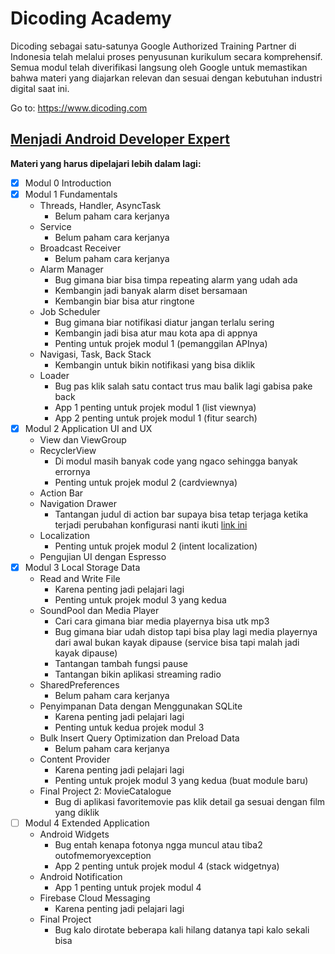 # Dicoding Academy
Dicoding sebagai satu-satunya Google Authorized Training Partner di Indonesia telah melalui proses penyusunan kurikulum secara komprehensif. Semua modul telah diverifikasi langsung oleh Google untuk memastikan bahwa materi yang diajarkan relevan dan sesuai dengan kebutuhan industri digital saat ini.

Go to: https://www.dicoding.com

## [Menjadi Android Developer Expert](https://www.dicoding.com/academies/14/)

__Materi yang harus dipelajari lebih dalam lagi:__

- [x] Modul 0 Introduction
- [x] Modul 1 Fundamentals
	* Threads, Handler, AsyncTask
		* Belum paham cara kerjanya
	* Service
		* Belum paham cara kerjanya
	* Broadcast Receiver
		* Belum paham cara kerjanya
	* Alarm Manager
		* Bug gimana biar bisa timpa repeating alarm yang udah ada
		* Kembangin jadi banyak alarm diset bersamaan
		* Kembangin biar bisa atur ringtone
	* Job Scheduler
		* Bug gimana biar notifikasi diatur jangan terlalu sering
		* Kembangin jadi bisa atur mau kota apa di appnya
		* Penting untuk projek modul 1 (pemanggilan APInya)
	* Navigasi, Task, Back Stack
		* Kembangin untuk bikin notifikasi yang bisa diklik
	* Loader
		* Bug pas klik salah satu contact trus mau balik lagi gabisa pake back
		* App 1 penting untuk projek modul 1 (list viewnya)
		* App 2 penting untuk projek modul 1 (fitur search)
- [x] Modul 2 Application UI and UX
	* View dan ViewGroup
	* RecyclerView
		* Di modul masih banyak code yang ngaco sehingga banyak errornya
		* Penting untuk projek modul 2 (cardviewnya)
	* Action Bar
	* Navigation Drawer
		* Tantangan judul di action bar supaya bisa tetap terjaga ketika terjadi perubahan konfigurasi nanti ikuti [link ini](https://github.com/dicodingacademy/a14-made-labs2/tree/master/04.Navigation/MyNavigationDrawer)
	* Localization
		* Penting untuk projek modul 2 (intent localization)
	* Pengujian UI dengan Espresso
- [x] Modul 3 Local Storage Data
	* Read and Write File
		* Karena penting jadi pelajari lagi
		* Penting untuk projek modul 3 yang kedua
	* SoundPool dan Media Player
		* Cari cara gimana biar media playernya bisa utk mp3
		* Bug gimana biar udah distop tapi bisa play lagi media playernya dari awal bukan kayak dipause (service bisa tapi malah jadi kayak dipause)
		* Tantangan tambah fungsi pause
		* Tantangan bikin aplikasi streaming radio
	* SharedPreferences
		* Belum paham cara kerjanya
	* Penyimpanan Data dengan Menggunakan SQLite
		* Karena penting jadi pelajari lagi
		* Penting untuk kedua projek modul 3
	* Bulk Insert Query Optimization dan Preload Data
		* Belum paham cara kerjanya
	* Content Provider
		* Karena penting jadi pelajari lagi
		* Penting untuk projek modul 3 yang kedua (buat module baru)
	* Final Project 2: MovieCatalogue
		* Bug di aplikasi favoritemovie pas klik detail ga sesuai dengan film yang diklik
- [ ] Modul 4 Extended Application
	* Android Widgets
		* Bug entah kenapa fotonya ngga muncul atau tiba2 outofmemoryexception
		* App 2 penting untuk projek modul 4 (stack widgetnya)
	* Android Notification
		* App 1 penting untuk projek modul 4
	* Firebase Cloud Messaging
		* Karena penting jadi pelajari lagi
	* Final Project
		* Bug kalo dirotate beberapa kali hilang datanya tapi kalo sekali bisa